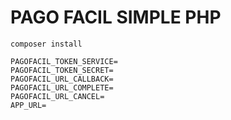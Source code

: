 # PAGO FACIL SIMPLE PHP

`composer install`

```
PAGOFACIL_TOKEN_SERVICE=
PAGOFACIL_TOKEN_SECRET=
PAGOFACIL_URL_CALLBACK=
PAGOFACIL_URL_COMPLETE=
PAGOFACIL_URL_CANCEL=
APP_URL=
```